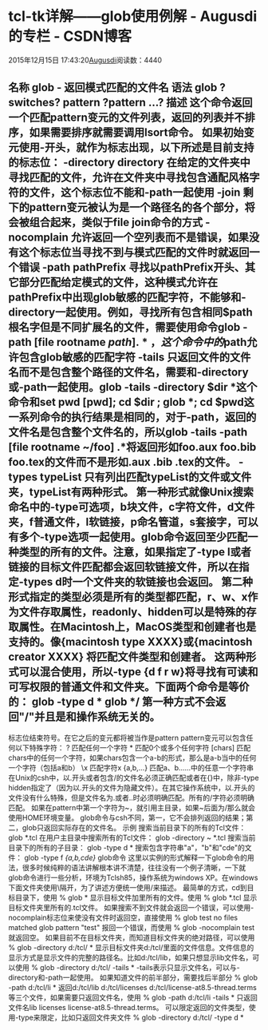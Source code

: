 
# tcl-tk详解——glob使用例解 - Augusdi的专栏 - CSDN博客


2015年12月15日 17:43:20[Augusdi](https://me.csdn.net/Augusdi)阅读数：4440


名称
glob - 返回模式匹配的文件名
语法
glob ?switches? pattern ?pattern ...?
描述
这个命令返回一个匹配pattern变元的文件列表，返回的列表并不排序，如果需要排序就需要调用lsort命令。
如果初始变元使用-开头，就作为标志出现，以下所述是目前支持的标志位：
-directory directory
在给定的文件夹中寻找匹配的文件，允许在文件夹中寻找包含通配风格字符的文件，这个标志位不能和-path一起使用
-join
剩下的pattern变元被认为是一个路径名的各个部分，将会被组合起来，类似于file join命令的方式
-nocomplain
允许返回一个空列表而不是错误，如果没有这个标志位当寻找不到与模式匹配的文件时就返回一个错误
-path pathPrefix
寻找以pathPrefix开头、其它部分匹配给定模式的文件，这种模式允许在pathPrefix中出现glob敏感的匹配字符，不能够和-directory一起使用。例如，寻找所有包含相同$path根名字但是不同扩展名的文件，需要使用命令glob -path [file rootname $path] .*，这个命令中的$path允许包含glob敏感的匹配字符
-tails
只返回文件的文件名而不是包含整个路径的文件名，需要和-directory或-path一起使用。glob -tails -directory $dir *这个命令和set pwd [pwd]; cd $dir ; glob *; cd $pwd这一系列命令的执行结果是相同的，对于-path，返回的文件名是包含整个文件名的，所以glob -tails -path [file rootname ~/foo] .*将返回形如foo.aux foo.bib foo.tex的文件而不是形如.aux .bib .tex的文件。
-types typeList
只有列出匹配typeList的文件或文件夹，typeList有两种形式。
第一种形式就像Unix搜索命名中的-type可选项，b块文件，c字符文件，d文件夹，f普通文件，l软链接，p命名管道，s套接字，可以有多个-type选项一起使用。glob命令返回至少匹配一种类型的所有的文件。注意，如果指定了-type l或者链接的目标文件匹配都会返回软链接文件，所以在指定-types d时一个文件夹的软链接也会返回。
第二种形式指定的类型必须是所有的类型都匹配，r、w、x作为文件存取属性，readonly、hidden可以是特殊的存取属性。在Macintosh上，MacOS类型和创建者也是支持的。像{macintosh type XXXX}或{macintosh creator XXXX} 将匹配文件类型和创建者。
这两种形式可以混合使用，所以-type {d f r w}将寻找有可读和可写权限的普通文件和文件夹。下面两个命令是等价的：
glob -type d *
glob */
第一种方式不会返回"/"并且是和操作系统无关的。
--
标志位结束符号。在它之后的变元都将被当作是pattern
pattern变元可以包含任何以下特殊字符：
?
匹配任何一个字符
*
匹配0个或多个任何字符
[chars]
匹配chars中的任何一个字符，如果chars包含一个a-b的形式，那么是a-b当中的任何一个字符（包括a和b）
\x
匹配字符x
{a,b,...}
匹配a、b……中的任意一个字符串
在Unix的csh中，以.开头或者包含/的文件名必须正确匹配或者在{}中，除非-type hidden指定了（因为以.开头的文件为隐藏文件）。在其它操作系统中，以.开头的文件没有什么特殊，但是文件名为.或者..时必须明确匹配。所有的/字符必须明确匹配。
如果在pattern中第一个字符为~，就引用主目录，如果~后面为/那么就会使用HOME环境变量。
glob命令与csh不同，第一，它不会排列返回的结果；第二，glob只返回实际存在的文件名。
示例
搜索当前目录下的所有的Tcl文件：
glob *.tcl
在用户主目录中搜索所有的Tcl文件：
glob -directory ~ *.tcl
搜索当前目录下的所有的子目录：
glob -type d *
搜索包含字符串"a"，"b"和"cde"的文件：
glob -type f *{a,b,cde}*
glob命令
这里以实例的形式解释一下glob命令的用法，很多时候纯粹的语法讲解根本讲不清楚，往往没有一个例子清晰，一下就glob命令进行一些分析，环境为Tclsh85，操作系统为windows XP。在windows下面文件夹使用\隔开，为了讲述方便统一使用/来描述。
最简单的方式，cd到目标目录下，使用
% glob *
显示目标文件加里所有的文件。使用
% glob *.tcl
显示目标文件夹里所有的.tcl文件。
如果搜索不到文件就会返回一个错误，可以使用-nocomplain标志位来使没有文件时返回空，直接使用
% glob test
no files matched glob pattern "test"
报回一个错误，而使用
% glob -nocomplain test
就返回空。
如果目前不在目标文件夹，而知道目标文件夹的绝对路径，可以使用
% glob -directory d:/tcl/ *
显示目标文件夹d:/tcl/里面的文件信息。文件信息的显示方式是显示文件的完整的路径名。比如d:/tcl/lib，如果只想显示lib文件名，可以使用
% glob -directory d:/tcl/ -tails *
-tails表示只显示文件名，可以与-directory和-path一起使用。
如果知道文件的前半部分，需要找后半部分
% glob -path d:/tcl/li *
返回d:/tcl/lib d:/tcl/licenses d:/tcl/license-at8.5-thread.terms等三个文件，如果需要只返回文件名，使用
% glob -path d:/tcl/li -tails *
只返回文件名lib licenses license-at8.5-thread.terms。
可以限定返回的文件类型，使用-type来限定，比如只返回文件夹文件
% glob -directory d:/tcl/ -type d *

